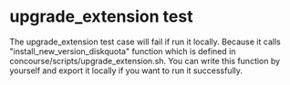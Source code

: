 # upgrade_extension test
The upgrade_extension test case will fail if
run it locally. Because it calls
"install_new_version_diskquota" function which is
defined in concourse/scripts/upgrade_extension.sh.
You can write this function by yourself and
export it locally if you want to run it successfully.
